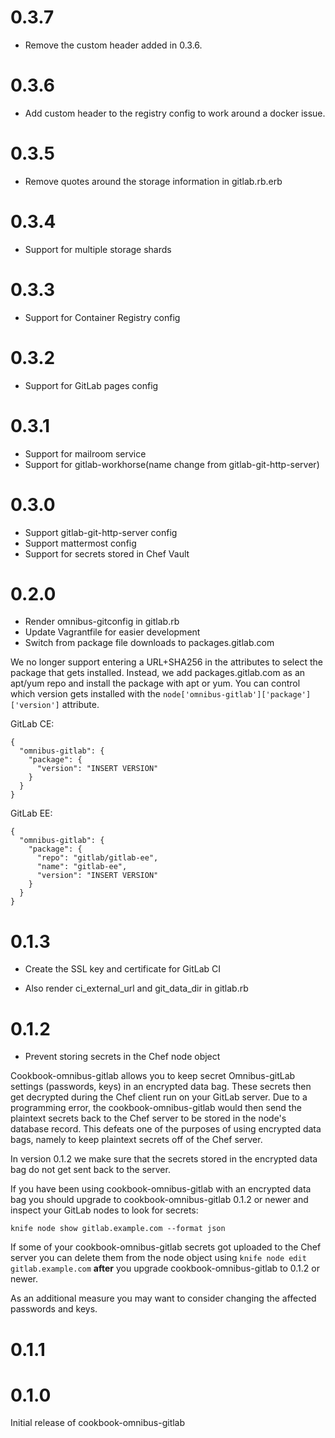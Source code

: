 # 0.3.7

- Remove the custom header added in 0.3.6. 

# 0.3.6

- Add custom header to the registry config to work around a docker issue.

# 0.3.5

- Remove quotes around the storage information in gitlab.rb.erb

# 0.3.4

- Support for multiple storage shards

# 0.3.3

- Support for Container Registry config

# 0.3.2

- Support for GitLab pages config

# 0.3.1

- Support for mailroom service
- Support for gitlab-workhorse(name change from gitlab-git-http-server)

# 0.3.0

- Support gitlab-git-http-server config
- Support mattermost config
- Support for secrets stored in Chef Vault

# 0.2.0

- Render omnibus-gitconfig in gitlab.rb
- Update Vagrantfile for easier development
- Switch from package file downloads to packages.gitlab.com

We no longer support entering a URL+SHA256 in the attributes to select the
package that gets installed. Instead, we add packages.gitlab.com as an apt/yum
repo and install the package with apt or yum. You can control which version
gets installed with the `node['omnibus-gitlab']['package']['version']`
attribute.

GitLab CE:

```
{
  "omnibus-gitlab": {
    "package": {
      "version": "INSERT VERSION"
    }
  }
}
```

GitLab EE:

```
{
  "omnibus-gitlab": {
    "package": {
      "repo": "gitlab/gitlab-ee",
      "name": "gitlab-ee",
      "version": "INSERT VERSION"
    }
  }
}
```

# 0.1.3

- Create the SSL key and certificate for GitLab CI

- Also render ci_external_url and git_data_dir in gitlab.rb

# 0.1.2

- Prevent storing secrets in the Chef node object

Cookbook-omnibus-gitlab allows you to keep secret Omnibus-gitLab settings
(passwords, keys) in an encrypted data bag. These secrets then get decrypted
during the Chef client run on your GitLab server. Due to a programming error,
the cookbook-omnibus-gitlab would then send the plaintext secrets back to the
Chef server to be stored in the node's database record. This defeats one of the
purposes of using encrypted data bags, namely to keep plaintext secrets off of
the Chef server.

In version 0.1.2 we make sure that the secrets stored in the encrypted data bag
do not get sent back to the server.

If you have been using cookbook-omnibus-gitlab with an encrypted data bag you
should upgrade to cookbook-omnibus-gitlab 0.1.2 or newer and inspect your
GitLab nodes to look for secrets:

```
knife node show gitlab.example.com --format json
```

If some of your cookbook-omnibus-gitlab secrets got uploaded to the Chef server
you can delete them from the node object using `knife node edit
gitlab.example.com` **after** you upgrade cookbook-omnibus-gitlab to 0.1.2 or
newer.

As an additional measure you may want to consider changing the affected
passwords and keys.

# 0.1.1

# 0.1.0

Initial release of cookbook-omnibus-gitlab
